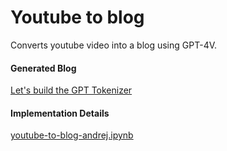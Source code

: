 # Youtube to blog

Converts youtube video into a blog using GPT-4V.

#### Generated Blog

[Let's build the GPT Tokenizer](https://github.com/CohleM/youtube-to-blog/blob/master/Let's-build-the-GPT-Tokenizer.md)

#### Implementation Details

[youtube-to-blog-andrej.ipynb](https://github.com/CohleM/youtube-to-blog/blob/master/youtube-to-blog-andrej.ipynb)
